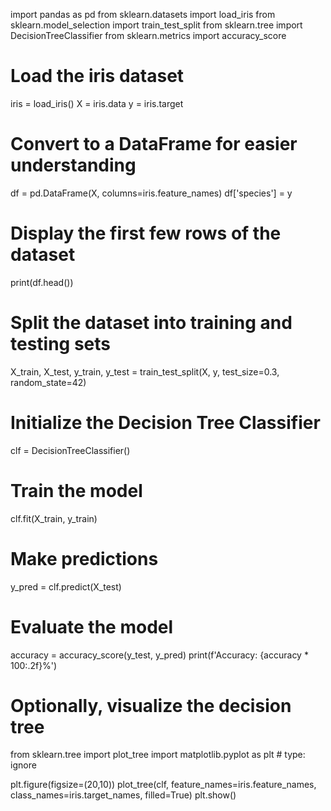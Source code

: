 import pandas as pd 
from sklearn.datasets import load_iris 
from sklearn.model_selection import train_test_split 
from sklearn.tree import DecisionTreeClassifier 
from sklearn.metrics import accuracy_score 
 
# Load the iris dataset 
iris = load_iris() 
X = iris.data 
y = iris.target 
 
# Convert to a DataFrame for easier understanding 
df = pd.DataFrame(X, columns=iris.feature_names) 
df['species'] = y 
 
# Display the first few rows of the dataset 
print(df.head()) 
 
# Split the dataset into training and testing sets 
X_train, X_test, y_train, y_test = train_test_split(X, y, test_size=0.3, random_state=42) 
 
# Initialize the Decision Tree Classifier 
clf = DecisionTreeClassifier() 
 
# Train the model 
clf.fit(X_train, y_train) 
 
# Make predictions 
y_pred = clf.predict(X_test) 
 
# Evaluate the model 
accuracy = accuracy_score(y_test, y_pred) 
print(f'Accuracy: {accuracy * 100:.2f}%') 
 
# Optionally, visualize the decision tree 
from sklearn.tree import plot_tree 
import matplotlib.pyplot as plt # type: ignore 
 
plt.figure(figsize=(20,10)) 
plot_tree(clf, feature_names=iris.feature_names, class_names=iris.target_names, filled=True) 
plt.show()
